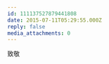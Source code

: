```yaml
---
id: 111137527879441808
date: 2015-07-11T05:29:55.000Z
reply: false
media_attachments: 0
---
```


致敬

